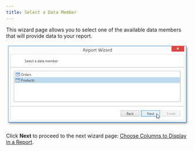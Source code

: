 ```yaml
---
title: Select a Data Member
---
```

This wizard page allows you to select one of the available data members that will provide data to your report.

![WpfReportWizard_EF_SelectDataMember](../../../../../../images/Img124455.png)

Click **Next** to proceed to the next wizard page: [Choose Columns to Display in a Report](../../../../../../../interface-elements-for-desktop/articles/report-designer/report-designer-for-wpf/report-wizard/data-bound-report/choose-columns-to-display-in-a-report.md).